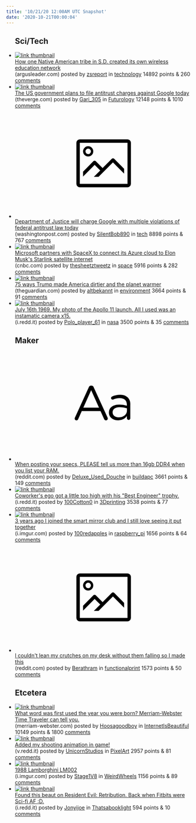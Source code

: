 ```yaml
---
title: '10/21/20 12:00AM UTC Snapshot'
date: '2020-10-21T00:00:04'
---
```

<ul>
<h2>Sci/Tech</h2>

<li><a href='https://www.argusleader.com/story/news/2020/10/19/how-one-native-american-tribe-s-d-created-its-own-wireless-education-network/3711419001/'><img src='https://b.thumbs.redditmedia.com/cWsjyvTtP6lTotw6I6MYFgku1gcGrW2nMZnOjYyapjw.jpg' alt='link thumbnail'></a><div><div class='linkTitle'><a href='https://www.argusleader.com/story/news/2020/10/19/how-one-native-american-tribe-s-d-created-its-own-wireless-education-network/3711419001/'>How one Native American tribe in S.D. created its own wireless education network</a></div>(argusleader.com) posted by <a href='https://www.reddit.com/user/zsreport'>zsreport</a> in <a href='https://www.reddit.com/r/technology'>technology</a> 14892 points & 260 <a href='https://www.reddit.com/r/technology/comments/jenxlj/how_one_native_american_tribe_in_sd_created_its/'>comments</a></div></li>

<li><a href='https://www.theverge.com/2020/10/20/21454192/google-monopoly-antitrust-case-lawsuit-filed-us-doj-department-of-justice'><img src='https://b.thumbs.redditmedia.com/qtIhHPEXQc_lxlJMfj0V2Iu1J8xAdpAub5trsFLBFTo.jpg' alt='link thumbnail'></a><div><div class='linkTitle'><a href='https://www.theverge.com/2020/10/20/21454192/google-monopoly-antitrust-case-lawsuit-filed-us-doj-department-of-justice'>The US government plans to file antitrust charges against Google today</a></div>(theverge.com) posted by <a href='https://www.reddit.com/user/Gari_305'>Gari_305</a> in <a href='https://www.reddit.com/r/Futurology'>Futurology</a> 12148 points & 1010 <a href='https://www.reddit.com/r/Futurology/comments/jep8br/the_us_government_plans_to_file_antitrust_charges/'>comments</a></div></li>

<li><a href='https://www.washingtonpost.com/technology/2020/10/20/google-antitrust-doj-lawsuit/'><svg version='1.1' viewBox='-34 -14 104 64' preserveAspectRatio='xMidYMid meet' xmlns='http://www.w3.org/2000/svg' xmlns:xlink='http://www.w3.org/1999/xlink'>
    <title>link thumbnail</title>
    <path d='M32,4H4A2,2,0,0,0,2,6V30a2,2,0,0,0,2,2H32a2,2,0,0,0,2-2V6A2,2,0,0,0,32,4ZM4,30V6H32V30Z'></path>
    <path d='M8.92,14a3,3,0,1,0-3-3A3,3,0,0,0,8.92,14Zm0-4.6A1.6,1.6,0,1,1,7.33,11,1.6,1.6,0,0,1,8.92,9.41Z'></path>
    <path d='M22.78,15.37l-5.4,5.4-4-4a1,1,0,0,0-1.41,0L5.92,22.9v2.83l6.79-6.79L16,22.18l-3.75,3.75H15l8.45-8.45L30,24V21.18l-5.81-5.81A1,1,0,0,0,22.78,15.37Z'></path>
    </svg></a><div><div class='linkTitle'><a href='https://www.washingtonpost.com/technology/2020/10/20/google-antitrust-doj-lawsuit/'>Department of Justice will charge Google with multiple violations of federal antitrust law today</a></div>(washingtonpost.com) posted by <a href='https://www.reddit.com/user/SilentBob890'>SilentBob890</a> in <a href='https://www.reddit.com/r/tech'>tech</a> 8898 points & 767 <a href='https://www.reddit.com/r/tech/comments/jep0sr/department_of_justice_will_charge_google_with/'>comments</a></div></li>

<li><a href='https://www.cnbc.com/2020/10/20/microsoft-expands-its-space-business-pairing-its-azure-cloud-with-spacexs-starlink-internet.html'><img src='https://b.thumbs.redditmedia.com/QvWhx1B2PC31trGF7zBlMbWld7OS14ubHW6RLi1x2FU.jpg' alt='link thumbnail'></a><div><div class='linkTitle'><a href='https://www.cnbc.com/2020/10/20/microsoft-expands-its-space-business-pairing-its-azure-cloud-with-spacexs-starlink-internet.html'>Microsoft partners with SpaceX to connect its Azure cloud to Elon Musk's Starlink satellite internet</a></div>(cnbc.com) posted by <a href='https://www.reddit.com/user/thesheetztweetz'>thesheetztweetz</a> in <a href='https://www.reddit.com/r/space'>space</a> 5916 points & 282 <a href='https://www.reddit.com/r/space/comments/jep3b5/microsoft_partners_with_spacex_to_connect_its/'>comments</a></div></li>

<li><a href='https://www.theguardian.com/us-news/ng-interactive/2020/oct/20/trump-us-dirtier-planet-warmer-75-ways'><img src='https://b.thumbs.redditmedia.com/zVaX1hHzq6AaQ-v4413o_u7hyOlhE6dDQTl8qtsQq5k.jpg' alt='link thumbnail'></a><div><div class='linkTitle'><a href='https://www.theguardian.com/us-news/ng-interactive/2020/oct/20/trump-us-dirtier-planet-warmer-75-ways'>75 ways Trump made America dirtier and the planet warmer</a></div>(theguardian.com) posted by <a href='https://www.reddit.com/user/altbekannt'>altbekannt</a> in <a href='https://www.reddit.com/r/environment'>environment</a> 3664 points & 91 <a href='https://www.reddit.com/r/environment/comments/jemflz/75_ways_trump_made_america_dirtier_and_the_planet/'>comments</a></div></li>

<li><a href='https://i.redd.it/asngqcgzj6u51.jpg'><img src='https://b.thumbs.redditmedia.com/nvkzW8Tef6gw8-18-QZjsrkcx49Ay1Ne14eaq0LsuJM.jpg' alt='link thumbnail'></a><div><div class='linkTitle'><a href='https://i.redd.it/asngqcgzj6u51.jpg'>July 16th 1969. My photo of the Apollo 11 launch. All I used was an instamatic camera x15.</a></div>(i.redd.it) posted by <a href='https://www.reddit.com/user/Polo_player_61'>Polo_player_61</a> in <a href='https://www.reddit.com/r/nasa'>nasa</a> 3500 points & 35 <a href='https://www.reddit.com/r/nasa/comments/jeisdv/july_16th_1969_my_photo_of_the_apollo_11_launch/'>comments</a></div></li>

<h2>Maker</h2>

<li><a href='https://www.reddit.com/r/buildapc/comments/jetp58/when_posting_your_specs_please_tell_us_more_than/'><svg version='1.1' viewBox='-34 -12 104 64' preserveAspectRatio='xMidYMid slice' xmlns='http://www.w3.org/2000/svg' xmlns:xlink='http://www.w3.org/1999/xlink'>
    <title>text link thumbnail</title>
    <path d='M12.19,8.84a1.45,1.45,0,0,0-1.4-1h-.12a1.46,1.46,0,0,0-1.42,1L1.14,26.56a1.29,1.29,0,0,0-.14.59,1,1,0,0,0,1,1,1.12,1.12,0,0,0,1.08-.77l2.08-4.65h11l2.08,4.59a1.24,1.24,0,0,0,1.12.83,1.08,1.08,0,0,0,1.08-1.08,1.64,1.64,0,0,0-.14-.57ZM6.08,20.71l4.59-10.22,4.6,10.22Z'>
    </path>
    <path d='M32.24,14.78A6.35,6.35,0,0,0,27.6,13.2a11.36,11.36,0,0,0-4.7,1,1,1,0,0,0-.58.89,1,1,0,0,0,.94.92,1.23,1.23,0,0,0,.39-.08,8.87,8.87,0,0,1,3.72-.81c2.7,0,4.28,1.33,4.28,3.92v.5a15.29,15.29,0,0,0-4.42-.61c-3.64,0-6.14,1.61-6.14,4.64v.05c0,2.95,2.7,4.48,5.37,4.48a6.29,6.29,0,0,0,5.19-2.48V26.9a1,1,0,0,0,1,1,1,1,0,0,0,1-1.06V19A5.71,5.71,0,0,0,32.24,14.78Zm-.56,7.7c0,2.28-2.17,3.89-4.81,3.89-1.94,0-3.61-1.06-3.61-2.86v-.06c0-1.8,1.5-3,4.2-3a15.2,15.2,0,0,1,4.22.61Z'>
    </path>
    </svg></a><div><div class='linkTitle'><a href='https://www.reddit.com/r/buildapc/comments/jetp58/when_posting_your_specs_please_tell_us_more_than/'>When posting your specs, PLEASE tell us more than 16gb DDR4 when you list your RAM.</a></div>(reddit.com) posted by <a href='https://www.reddit.com/user/Deluxe_Used_Douche'>Deluxe_Used_Douche</a> in <a href='https://www.reddit.com/r/buildapc'>buildapc</a> 3661 points & 149 <a href='https://www.reddit.com/r/buildapc/comments/jetp58/when_posting_your_specs_please_tell_us_more_than/'>comments</a></div></li>

<li><a href='https://i.redd.it/f2bbynxv39u51.jpg'><img src='https://b.thumbs.redditmedia.com/x5VQllnwx0i3jTWxA2bC1K81MRH2uAy0YU_wUKlFE3A.jpg' alt='link thumbnail'></a><div><div class='linkTitle'><a href='https://i.redd.it/f2bbynxv39u51.jpg'>Coworker's ego got a little too high with his "Best Engineer" trophy.</a></div>(i.redd.it) posted by <a href='https://www.reddit.com/user/100Cotton0'>100Cotton0</a> in <a href='https://www.reddit.com/r/3Dprinting'>3Dprinting</a> 3538 points & 77 <a href='https://www.reddit.com/r/3Dprinting/comments/jepe7w/coworkers_ego_got_a_little_too_high_with_his_best/'>comments</a></div></li>

<li><a href='https://i.imgur.com/H8p8s7L.jpg'><img src='https://b.thumbs.redditmedia.com/qH1UgSRE1mRExsizRQNwiNk8WQa-awS2ijL-iCmLpvc.jpg' alt='link thumbnail'></a><div><div class='linkTitle'><a href='https://i.imgur.com/H8p8s7L.jpg'>3 years ago I joined the smart mirror club and I still love seeing it put together</a></div>(i.imgur.com) posted by <a href='https://www.reddit.com/user/100redapples'>100redapples</a> in <a href='https://www.reddit.com/r/raspberry_pi'>raspberry_pi</a> 1656 points & 64 <a href='https://www.reddit.com/r/raspberry_pi/comments/jes29l/3_years_ago_i_joined_the_smart_mirror_club_and_i/'>comments</a></div></li>

<li><a href='https://www.reddit.com/gallery/jemwy3'><svg version='1.1' viewBox='-34 -14 104 64' preserveAspectRatio='xMidYMid meet' xmlns='http://www.w3.org/2000/svg' xmlns:xlink='http://www.w3.org/1999/xlink'>
    <title>link thumbnail</title>
    <path d='M32,4H4A2,2,0,0,0,2,6V30a2,2,0,0,0,2,2H32a2,2,0,0,0,2-2V6A2,2,0,0,0,32,4ZM4,30V6H32V30Z'></path>
    <path d='M8.92,14a3,3,0,1,0-3-3A3,3,0,0,0,8.92,14Zm0-4.6A1.6,1.6,0,1,1,7.33,11,1.6,1.6,0,0,1,8.92,9.41Z'></path>
    <path d='M22.78,15.37l-5.4,5.4-4-4a1,1,0,0,0-1.41,0L5.92,22.9v2.83l6.79-6.79L16,22.18l-3.75,3.75H15l8.45-8.45L30,24V21.18l-5.81-5.81A1,1,0,0,0,22.78,15.37Z'></path>
    </svg></a><div><div class='linkTitle'><a href='https://www.reddit.com/gallery/jemwy3'>I couldn't lean my crutches on my desk without them falling so I made this</a></div>(reddit.com) posted by <a href='https://www.reddit.com/user/Berathram'>Berathram</a> in <a href='https://www.reddit.com/r/functionalprint'>functionalprint</a> 1573 points & 50 <a href='https://www.reddit.com/r/functionalprint/comments/jemwy3/i_couldnt_lean_my_crutches_on_my_desk_without/'>comments</a></div></li>

<h2>Etcetera</h2>

<li><a href='https://www.merriam-webster.com/time-traveler/2017'><img src='https://b.thumbs.redditmedia.com/ufAVDPy1qjIng34Fab6BkAWcI_kXDyTXY62oGcLCQcc.jpg' alt='link thumbnail'></a><div><div class='linkTitle'><a href='https://www.merriam-webster.com/time-traveler/2017'>What word was first used the year you were born? Merriam-Webster Time Traveler can tell you.</a></div>(merriam-webster.com) posted by <a href='https://www.reddit.com/user/Hoosagoodboy'>Hoosagoodboy</a> in <a href='https://www.reddit.com/r/InternetIsBeautiful'>InternetIsBeautiful</a> 10149 points & 1800 <a href='https://www.reddit.com/r/InternetIsBeautiful/comments/jen7jc/what_word_was_first_used_the_year_you_were_born/'>comments</a></div></li>

<li><a href='https://v.redd.it/s6089pehz7u51'><img src='https://b.thumbs.redditmedia.com/IAuMhFx8Zk_woeGaTZjSX0IFqqgRKrEOspJad2eag_k.jpg' alt='link thumbnail'></a><div><div class='linkTitle'><a href='https://v.redd.it/s6089pehz7u51'>Added my shooting animation in game!</a></div>(v.redd.it) posted by <a href='https://www.reddit.com/user/UnicornStudios'>UnicornStudios</a> in <a href='https://www.reddit.com/r/PixelArt'>PixelArt</a> 2957 points & 81 <a href='https://www.reddit.com/r/PixelArt/comments/jem86r/added_my_shooting_animation_in_game/'>comments</a></div></li>

<li><a href='https://i.imgur.com/MDTTBoT.png'><img src='https://a.thumbs.redditmedia.com/OW8u7DQQ0-PreWhe8nnCsvISmsjm5ruuhxVnQkgBO80.jpg' alt='link thumbnail'></a><div><div class='linkTitle'><a href='https://i.imgur.com/MDTTBoT.png'>1988 Lamborghini LM002</a></div>(i.imgur.com) posted by <a href='https://www.reddit.com/user/Stage1V8'>Stage1V8</a> in <a href='https://www.reddit.com/r/WeirdWheels'>WeirdWheels</a> 1156 points & 89 <a href='https://www.reddit.com/r/WeirdWheels/comments/jepbhl/1988_lamborghini_lm002/'>comments</a></div></li>

<li><a href='https://i.redd.it/vs73slb9h9u51.png'><img src='https://a.thumbs.redditmedia.com/MAG5K1ZDWCN-rmRl-zHrbfdQ0LGDCaJAsPjYYAH4WI0.jpg' alt='link thumbnail'></a><div><div class='linkTitle'><a href='https://i.redd.it/vs73slb9h9u51.png'>Found this beaut on Resident Evil: Retribution. Back when Fitbits were Sci-fi AF :D.</a></div>(i.redd.it) posted by <a href='https://www.reddit.com/user/Jonyijoe'>Jonyijoe</a> in <a href='https://www.reddit.com/r/Thatsabooklight'>Thatsabooklight</a> 594 points & 10 <a href='https://www.reddit.com/r/Thatsabooklight/comments/jeqsc6/found_this_beaut_on_resident_evil_retribution/'>comments</a></div></li>

</ul>
